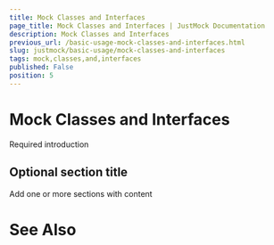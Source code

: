 ```yaml
---
title: Mock Classes and Interfaces
page_title: Mock Classes and Interfaces | JustMock Documentation
description: Mock Classes and Interfaces
previous_url: /basic-usage-mock-classes-and-interfaces.html
slug: justmock/basic-usage/mock-classes-and-interfaces
tags: mock,classes,and,interfaces
published: False
position: 5
---
```


# Mock Classes and Interfaces

Required introduction

## Optional section title
Add one or more sections with content

# See Also

